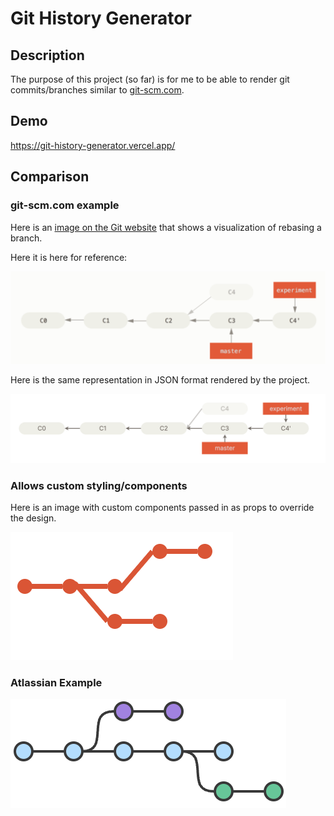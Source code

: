 # Git History Generator

## Description

The purpose of this project (so far) is for me to be able to render git commits/branches similar to [git-scm.com](https://git-scm.com).

## Demo

https://git-history-generator.vercel.app/

## Comparison

### git-scm.com example

Here is an [image on the Git website](https://git-scm.com/book/en/v2/Git-Branching-Rebasing) that shows a visualization of rebasing a branch.

Here it is here for reference:

![Git website showing rebase in image format](./docs/git-scm-rebase-image.png)

Here is the same representation in JSON format rendered by the project.

![Project showing visualization of rebase](./docs/git-visualizer-rebase-example.png)

### Allows custom styling/components

Here is an image with custom components passed in as props to override the design.

![Custom components rendering](./docs/git-bubble-commits.png)

### Atlassian Example

![Custom components rendering](./docs/git-atlassian-example.png)

